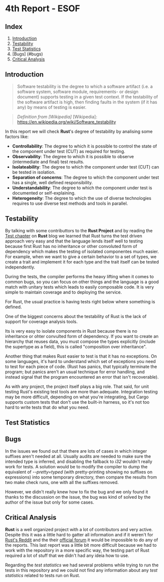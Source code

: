 # 4th Report - ESOF

## Index

1. [Introduction](#introduction)
2. [Testability](#testability)
3. [Test Statistics](#test-statistics)
4. [Bugs] (#bugs)
4. [Critical Analysis](#critical-analysis)



## Introduction

> Software testability is the degree to which a software artifact (i.e. a software system, software module, requirements- or design document) supports testing in a given test context. If the testability of the software artifact is high, then finding faults in the system (if it has any) by means of testing is easier.

>  _Definition from [Wikipedia]_
[Wikipedia]: https://en.wikipedia.org/wiki/Software_testability

In this report we will check **Rust**'s degree of testability by analising some factors like:
- **Controllability**: The degree to which it is possible to control the state of the component under test (CUT) as required for testing.
- **Observability**: The degree to which it is possible to observe (intermediate and final) test results.
- **Isolateability**: The degree to which the component under test (CUT) can be tested in isolation.
- **Separation of concerns**: The degree to which the component under test has a single, well defined responsibility.
- **Understandability**: The degree to which the component under test is documented or self-explaining.
- **Heterogeneity**: The degree to which the use of diverse technologies requires to use diverse test methods and tools in parallel.



## Testability 

By talking with some contributtors to the **Rust Project** and by reading the [Test chapter] on **Rust** blog we learned that Rust turns the test driven approach very easy and that the language lends itself well to testing because first Rust has no inheritance or other convoluted form of dependency which makes the testing of isolated componentes much easier. For example, when we want to give a certain behavior to a set of types, we create a trait and implement it for each type and the trait itself can be tested independently. 

During the tests, the compiler performs the heavy lifting when it comes to common bugs, so you can focus on other things and the language is a good match with unitary tests which leads to easily composable code. It is very simple to maintain coverage and to deploying the service. 

For Rust, the usual practice is having tests right below where something is defined. 

One of the biggest concerns about the testability of Rust is the lack of support for coverage analysis tools. 

Its is very easy to isolate components in Rust because there is no inheritance or ohter convulted form of dependency.
If you want to create an hierarchy that reuses data, you must compose the types explicitly (include the supertype as a field), this is called "composition over inheritance".

Another thing that makes Rust easier to test is that it has no exceptions. On some languages, it's hard to understand which set of exceptions you need to test for each piece of code. (Rust has panics, that typically terminate the program; but panics aren't an usual technique for error handling, and instead signal that the program encountered an error that isn't recoverable).

As with any project, the project itself plays a big role. That said, for unit testing Rust's existing test tools are more than adequate. Integration testing may be more difficult, depending on what you're integrating, but Cargo supports custom tests that don't use the built-in harness, so it's not too hard to write tests that do what you need.



[Test chapter]:https://doc.rust-lang.org/book/testing.html


## Test Statistics


## Bugs
In the issues we found out that there are lots of cases in which integer suffixes aren't needed at all. Usually audits are needed to make sure the intended type is inferred, and disabling the fallback to _i32_ wouldn't really work for tests. A solution would be to modify the compiler to dump the equivalent of _--pretty=typed_ (with pretty-printing showing no suffixes on expressions) into some temporary directory, then compare the results from two make check runs, one with all the suffixes removed. 

However, we didn't really knew how to fix the bug and we only found it thanks to the discussion on the issue, the bug was kind of solved by the author of the issue but only for some cases.

## Critical Analysis
**Rust** is a well organized project with a lot of contributors and very active. Despite this it was a little hard to gatter all information and if it weren't for [Rust's Reddit] and the their [official forum] it would be impossible to do any of the reports. This last report was a little bit more difficult because we had to work with the repository in a more specific way, the testing part of Rust required a lot of stuff that we didn't had any ideia how to use. 

Regarding the _test statistics_ we had several problems while trying to run the tests in this repository and we could not find any information about any _test statistics_ related to tests run on Rust.


[Rust's Reddit]:https://www.reddit.com/r/rust/
[official forum]:https://internals.rust-lang.org/
